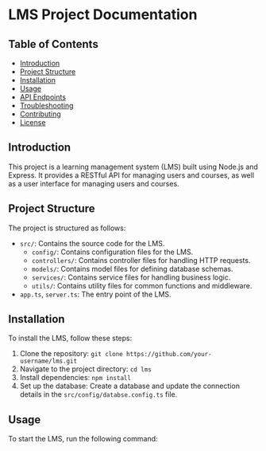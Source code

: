 # LMS Project Documentation

## Table of Contents

- [Introduction](#introduction)
- [Project Structure](#project-structure)
- [Installation](#installation)
- [Usage](#usage)
- [API Endpoints](#api-endpoints)
- [Troubleshooting](#troubleshooting)
- [Contributing](#contributing)
- [License](#license)

## Introduction

This project is a learning management system (LMS) built using Node.js and Express. It provides a RESTful API for managing users and courses, as well as a user interface for managing users and courses.

## Project Structure

The project is structured as follows:

- `src/`: Contains the source code for the LMS.
  - `config/`: Contains configuration files for the LMS.
  - `controllers/`: Contains controller files for handling HTTP requests.
  - `models/`: Contains model files for defining database schemas.
  - `services/`: Contains service files for handling business logic.
  - `utils/`: Contains utility files for common functions and middleware.
- `app.ts`, `server.ts`: The entry point of the LMS.

## Installation

To install the LMS, follow these steps:

1. Clone the repository: `git clone https://github.com/your-username/lms.git`
2. Navigate to the project directory: `cd lms`
3. Install dependencies: `npm install`
4. Set up the database: Create a database and update the connection details in the `src/config/databse.config.ts` file.

## Usage

To start the LMS, run the following command:
